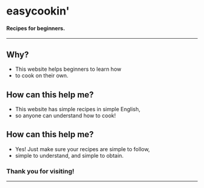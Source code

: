# easycookin'
#### Recipes for beginners.

***

## Why?
- This website helps beginners to learn how
- to cook on their own.

## How can this help me?
- This website has simple recipes in simple English,
- so anyone can understand how to cook!

## How can this help me?
- Yes! Just make sure your recipes are simple to follow,
- simple to understand, and simple to obtain.

### Thank you for visiting!

***
